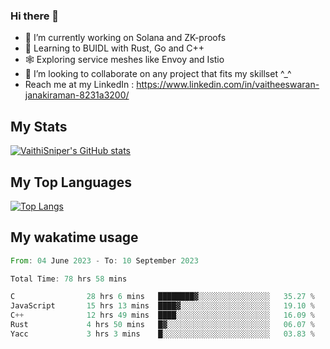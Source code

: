 ### Hi there 👋

- 🔭 I’m currently working on Solana and ZK-proofs
- 📖 Learning to BUIDL with Rust, Go and C++
- 🕸️ Exploring service meshes like Envoy and Istio
- 👯 I’m looking to collaborate on any project that fits my skillset ^_^
- Reach me at my LinkedIn : https://www.linkedin.com/in/vaitheeswaran-janakiraman-8231a3200/

## My Stats
[![VaithiSniper's GitHub stats](https://github-readme-stats.vercel.app/api?username=VaithiSniper&hide=stars&theme=radical)](https://github.com/anuraghazra/github-readme-stats)

## My Top Languages

[![Top Langs](https://github-readme-stats.vercel.app/api/top-langs/?username=VaithiSniper&layout=compact)](https://github.com/anuraghazra/github-readme-stats)

## My wakatime usage

<!--START_SECTION:waka-->

```rust
From: 04 June 2023 - To: 10 September 2023

Total Time: 78 hrs 58 mins

C                28 hrs 6 mins   ████████▓░░░░░░░░░░░░░░░░   35.27 %
JavaScript       15 hrs 13 mins  ████▓░░░░░░░░░░░░░░░░░░░░   19.10 %
C++              12 hrs 49 mins  ████░░░░░░░░░░░░░░░░░░░░░   16.09 %
Rust             4 hrs 50 mins   █▓░░░░░░░░░░░░░░░░░░░░░░░   06.07 %
Yacc             3 hrs 3 mins    █░░░░░░░░░░░░░░░░░░░░░░░░   03.83 %
```

<!--END_SECTION:waka-->
